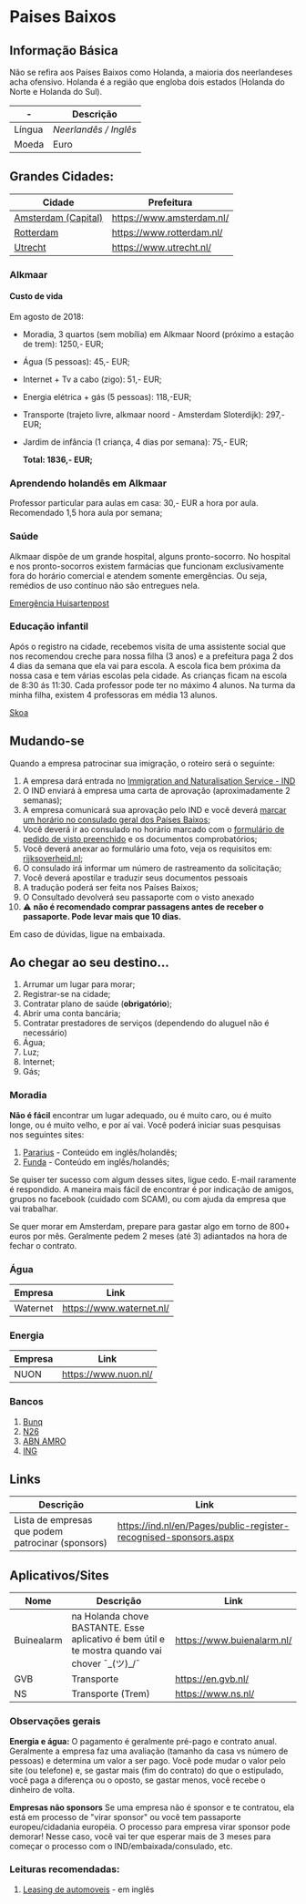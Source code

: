 # Paises Baixos

## Informação Básica

Não se refira aos Países Baixos como Holanda, a maioria dos neerlandeses acha ofensivo. Holanda é a região que engloba dois estados \(Holanda do Norte e Holanda do Sul\).

| - | Descrição |
| --- | --- |
| Língua | _Neerlandês / Inglês_ |
| Moeda | Euro |

## Grandes Cidades:

| Cidade | Prefeitura |
| ---- | ---- |
| [Amsterdam \(Capital\)](https://www.holland.com/br/turismo/destinos/amsterdam.htm) | https://www.amsterdam.nl/ |
| [Rotterdam](https://www.holland.com/br/turismo/destinos/rotterdam.htm) | https://www.rotterdam.nl/ |
| [Utrecht](https://www.holland.com/br/turismo/destinos/utrecht.htm) | https://www.utrecht.nl/ |

### Alkmaar

#### Custo de vida

Em agosto de 2018:

* Moradia, 3 quartos (sem mobília) em Alkmaar Noord (próximo a estação de trem): 1250,- EUR;

* Água (5 pessoas): 45,- EUR;

* Internet + Tv a cabo (zigo): 51,- EUR;

* Energia elétrica + gás (5 pessoas): 118,-EUR;

* Transporte (trajeto livre, alkmaar noord - Amsterdam Sloterdijk): 297,-EUR;

* Jardim de infância (1 criança, 4 dias por semana): 75,- EUR;

  **Total: 1836,- EUR;**

### Aprendendo holandês em Alkmaar

  Professor particular para aulas em casa: 30,- EUR a hora por aula. Recomendado 1,5 hora aula por semana;

### Saúde

  Alkmaar dispõe de um grande hospital, alguns pronto-socorro. No hospital e nos pronto-socorros existem farmácias que funcionam exclusivamente fora do horário comercial e atendem somente emergências. Ou seja, remédios de uso contínuo não são entregues nela.

  [Emergência Huisartenpost](https://www.honk.nu/huisartsenpost)

### Educação infantil

  Após o registro na cidade, recebemos visita de uma assistente social que nos recomendou creche para nossa filha (3 anos) e a prefeitura paga 2 dos 4 dias da semana que ela vai para escola. A escola fica bem próxima da nossa casa e tem várias escolas pela cidade. As crianças ficam na escola de 8:30 ás 11:30. Cada professor pode ter no máximo 4 alunos. Na turma da minha filha, existem 4 professoras em média 13 alunos.

  [Skoa](https://github.com/brazil-tech-expats/wiki.git)


## Mudando-se

Quando a empresa patrocinar sua imigração, o roteiro será o seguinte:

1. A empresa dará entrada no [Immigration and Naturalisation Service - IND](http://ind.nl/)
1. O IND enviará à empresa uma carta de aprovação \(aproximadamente 2 semanas\);
1. A empresa comunicará sua aprovação pelo IND e você deverá [marcar um horário no consulado geral dos Países Baixos](https://www.vfsvisaonline.com/Netherlands-Global-Online-Appointment_Zone2/AppScheduling/AppWelcome.aspx?P=2REwEJLElDYvkltCTZHyd/U/uQ3FTvx7tM2Y3dTm+iw=);
1. Você deverá ir ao consulado no horário marcado com o [formulário de pedido de visto preenchido](https://www.government.nl/documents/forms/2015/07/30/mvv-issue-form) e os documentos comprobatórios;
  1. Você deverá anexar ao formulário uma foto, veja os requisitos em: [rijksoverheid.nl](https://www.rijksoverheid.nl/documenten/brochures/2014/02/18/fotomatrix-2007);
  1. O consulado irá informar um número de rastreamento da solicitação;
1. Você deverá apostilar e traduzir seus documentos pessoais
  1. A tradução poderá ser feita nos Países Baixos;
1. O Consultado devolverá seu passaporte com o visto anexado
  1. ⚠️ **não é recomendado comprar passagens antes de receber o passaporte. Pode levar mais que 10 dias.**

Em caso de dúvidas, ligue na embaixada.

## Ao chegar ao seu destino...

1. Arrumar um lugar para morar;
1. Registrar-se na cidade;
1. Contratar plano de saúde (**obrigatório**);
1. Abrir uma conta bancária;
1. Contratar prestadores de serviços (dependendo do aluguel não é necessário)
  1. Água;
  1. Luz;
  1. Internet;
  1. Gás;

### Moradia

**Não é fácil** encontrar um lugar adequado, ou é muito caro, ou é muito longe, ou é muito velho, e por aí vai.
Você poderá iniciar suas pesquisas nos seguintes sites:

1. [Pararius](http://www.pararius.com) - Conteúdo em inglês/holandês;
1. [Funda](http://www.funda.nl) - Conteúdo em inglês/holandês;

Se quiser ter sucesso com algum desses sites, ligue cedo. E-mail raramente é respondido.
A maneira mais fácil de encontrar é por indicação de amigos, grupos no facebook (cuidado com SCAM),
ou com ajuda da empresa que vai trabalhar.

Se quer morar em Amsterdam, prepare para gastar algo em torno de 800+ euros por mês. Geralmente pedem
2 meses (até 3) adiantados na hora de fechar o contrato.

### Água

| Empresa | Link |
| --- | --- |
| Waternet | https://www.waternet.nl/ |

### Energia

| Empresa | Link |
| --- | --- |
| NUON | https://www.nuon.nl/ |

### Bancos

1. [Bunq](https://bunq.com)
1. [N26](https://n26.com)
1. [ABN AMRO](https://www.abnamro.com/en/index.html)
1. [ING](https://www.ing.nl/)

## Links

| Descrição | Link |
| ---- | ---- |
| Lista de empresas que podem patrocinar (sponsors) | https://ind.nl/en/Pages/public-register-recognised-sponsors.aspx |

## Aplicativos/Sites

| Nome | Descrição | Link |
| --- | --- | --- |
| Buinealarm | na Holanda chove BASTANTE. Esse aplicativo é bem útil e te mostra quando vai chover ¯\_(ツ)_/¯ | https://www.buienalarm.nl/ |
| GVB | Transporte | https://en.gvb.nl/ |
| NS | Transporte (Trem) | https://www.ns.nl/ |

### Observações gerais

**Energia e água:**
O pagamento é geralmente pré-pago e contrato anual. Geralmente a empresa faz uma avaliação (tamanho da casa vs número de pessoas) e
determina um valor a ser pago. Você pode mudar o valor pelo site (ou telefone) e, se gastar mais (fim do contrato) do que o estipulado,
você paga a diferença ou o oposto, se gastar menos, você recebe o dinheiro de volta.

**Empresas não sponsors**
Se uma empresa não é sponsor e te contratou, ela está em processo de "virar sponsor" ou você tem passaporte europeu/cidadania européia.
O processo para empresa virar sponsor pode demorar! Nesse caso, você vai ter que esperar mais de 3 meses para começar o processo com o IND/embaixada/consulado, etc.

### Leituras recomendadas:

1. [Leasing de automoveis](https://justlease.nl/) - em inglês

